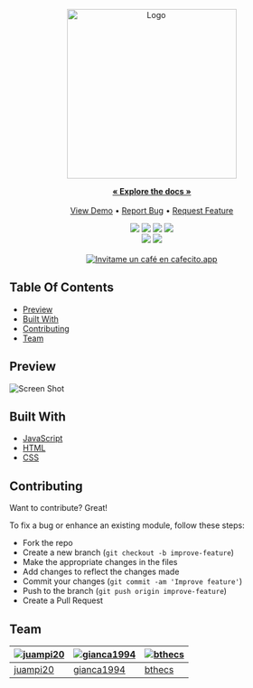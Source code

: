 <p align="center">
    <a href="https://github.com/kbiters/blackjack-js">
        <img src="https://imgur.com/rskv9Bk.png" alt="Logo" width="300" height="300">
    </a>
    <br/>
    <p align="center">
        <a href="https://github.com/kbiters/blackjack-js"><strong>« Explore the docs »</strong></a>
        <br/>
        <br/>
        <a href="https://blackjack-kb.netlify.app/">View Demo</a>
        •
        <a href="https://github.com/kbiters/blackjack-js/issues">Report Bug</a>
        •
        <a href="https://github.com/kbiters/blackjack-js/issues">Request Feature</a>
    </p>
</p>

<p align="center">
    <img src="https://img.shields.io/github/contributors/kbiters/blackjack-js?color=dark-green" />
    <img src="https://img.shields.io/github/issues/kbiters/blackjack-js" />
    <img src="https://badges.pufler.dev/visits/kbiters/blackjack-js" />
    <img src="https://badges.pufler.dev/updated/kbiters/blackjack-js" />
    <br/>
    <img src="https://img.shields.io/github/forks/kbiters/blackjack-js?style=social" />
    <img src="https://img.shields.io/github/stars/kbiters/blackjack-js?style=social" />
    <br>
    <br>
    <a href='https://cafecito.app/kbiters' rel='noopener' target='_blank'><img srcset='https://cdn.cafecito.app/imgs/buttons/button_6.png 1x, https://cdn.cafecito.app/imgs/buttons/button_6_2x.png 2x, https://cdn.cafecito.app/imgs/buttons/button_6_3.75x.png 3.75x' src='https://cdn.cafecito.app/imgs/buttons/button_6.png' alt='Invitame un café en cafecito.app' /></a>
</p>
    
## Table Of Contents

* [Preview](#preview)
* [Built With](#built-with)
* [Contributing](#contributing)
* [Team](#team)


## Preview

![Screen Shot](https://i.imgur.com/hbo9HtU.png)


## Built With

- [JavaScript](https://www.w3schools.com/js/)
- [HTML](https://www.w3schools.com/html/)
- [CSS](https://www.w3schools.com/css/)

## Contributing

Want to contribute? Great!

To fix a bug or enhance an existing module, follow these steps:

- Fork the repo
- Create a new branch (`git checkout -b improve-feature`)
- Make the appropriate changes in the files
- Add changes to reflect the changes made
- Commit your changes (`git commit -am 'Improve feature'`)
- Push to the branch (`git push origin improve-feature`)
- Create a Pull Request

## Team

[![juampi20](https://avatars.githubusercontent.com/u/57530802?v=4&s=144)](https://github.com/juampi20) | [![gianca1994](https://avatars.githubusercontent.com/u/44784488?v=4&s=144)](https://github.com/gianca1994) | [![bthecs](https://avatars.githubusercontent.com/u/43553508?v=4&s=144)](https://github.com/bthecs)
---|---|---
[juampi20](https://github.com/juampi20) | [gianca1994](https://github.com/gianca1994) | [bthecs](https://github.com/bthecs)
